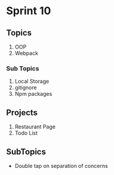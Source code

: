 # Sprint 10

## Topics
1. OOP
2. Webpack

### Sub Topics
1. Local Storage
2. gitignore
3. Npm packages

## Projects
1. Restaurant Page
2. Todo List

## SubTopics
 - Double tap on separation of concerns
